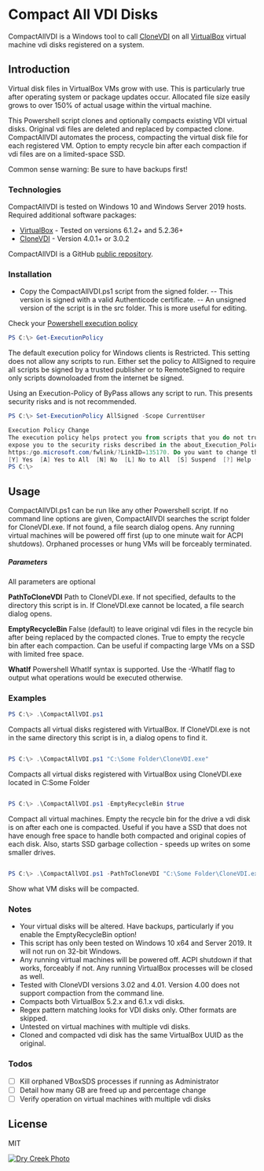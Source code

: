 # Compact All VDI Disks

CompactAllVDI is a Windows tool to call [CloneVDI][clonevdi] on all [VirtualBox][vbox] virtual machine vdi disks registered on a system.


## Introduction

Virtual disk files in VirtualBox VMs grow with use. This is particularly true after operating system or package updates occur. Allocated file size easily grows to over 150% of actual usage within the virtual machine.

This Powershell script clones and optionally compacts existing VDI virtual disks. Original vdi files are deleted and replaced by compacted clone. CompactAllVDI automates the process, compacting the virtual disk file for each registered VM. Option to empty recycle bin after each compaction if vdi files are on a limited-space SSD.

Common sense warning: Be sure to have backups first!

### Technologies

CompactAllVDI is tested on Windows 10 and Windows Server 2019 hosts. Required additional software packages:

* [VirtualBox][vbox] - Tested on versions 6.1.2+ and 5.2.36+
* [CloneVDI][clonevdi] - Version 4.0.1+ or 3.0.2

CompactAllVDI is a GitHub [public repository][compactvdi].

### Installation

- Copy the CompactAllVDI.ps1 script from the signed folder.
-- This version is signed with a valid Authenticode certificate.
-- An unsigned version of the script is in the src folder. This is more useful for editing.


Check your [Powershell execution policy](https://docs.microsoft.com/en-us/powershell/module/microsoft.powershell.core/about/about_execution_policies?view=powershell-7)

```PowerShell
PS C:\> Get-ExecutionPolicy
```
The default execution policy for Windows clients is Restricted. This setting does not allow any scripts to run. Either set the policy to AllSigned to require all scripts be signed by a trusted publisher or to RemoteSigned to require only scripts downoloaded from the internet be signed.

Using an Execution-Policy of ByPass allows any script to run. This presents security risks and is not recommended.


```PowerShell
PS C:\> Set-ExecutionPolicy AllSigned -Scope CurrentUser

Execution Policy Change
The execution policy helps protect you from scripts that you do not trust. Changing the execution policy might
expose you to the security risks described in the about_Execution_Policies help topic at
https:/go.microsoft.com/fwlink/?LinkID=135170. Do you want to change the execution policy?
[Y] Yes  [A] Yes to All  [N] No  [L] No to All  [S] Suspend  [?] Help (default is "N"): y
PS C:\>
```

## Usage
CompactAllVDI.ps1 can be run like any other Powershell script. If no command line options are given, CompactAllVDI searches the script folder for CloneVDI.exe. If not found, a file search dialog opens.
Any running virtual machines will be powered off first (up to one minute wait for ACPI shutdows). Orphaned processes or hung VMs will be forceably terminated.

##### Parameters
All parameters are optional

**PathToCloneVDI**
Path to CloneVDI.exe. If not specified, defaults to the directory this script is in. If CloneVDI.exe cannot be located, a file search dialog opens.

**EmptyRecycleBin**
False (default) to leave original vdi files in the recycle bin after being replaced by the compacted clones.
True to empty the recycle bin after each compaction. Can be useful if compacting large VMs on a SSD with limited free space.

**WhatIf**
Powershell WhatIf syntax is supported. Use the -WhatIf flag to output what operations would be executed otherwise.

### Examples
```PowerShell
PS C:\> .\CompactAllVDI.ps1
```
Compacts all virtual disks registered with VirtualBox. If CloneVDI.exe is not in the same directory this script is in, a dialog opens to find it.

```PowerShell

PS C:\> .\CompactAllVDI.ps1 "C:\Some Folder\CloneVDI.exe"
```
Compacts all virtual disks registered with VirtualBox using CloneVDI.exe located in C:Some Folder

```PowerShell

PS C:\> .\CompactAllVDI.ps1 -EmptyRecycleBin $true
```
 Compact all virtual machines. Empty the recycle bin for the drive a vdi disk is on after each one is compacted. Useful if you have a SSD that does not have enough free space to handle both compacted and original copies of each disk. Also, starts SSD garbage collection - speeds up writes on some smaller drives.

```PowerShell

PS C:\> .\CompactAllVDI.ps1 -PathToCloneVDI "C:\Some Folder\CloneVDI.exe" -EmptyRecycleBin $True -WhatIf
```
Show what VM disks will be compacted.

### Notes
- Your virtual disks will be altered. Have backups, particularly if you enable the EmptyRecycleBin option!
- This script has only been tested on Windows 10 x64 and Server 2019. It will not run on 32-bit Windows.
- Any running virtual machines will be powered off. ACPI shutdown if that works, forceably if not. Any running VirtualBox processes will be closed as well.
- Tested with CloneVDI versions 3.02 and 4.01. Version 4.00 does not support compaction from the command line.
- Compacts both VirtualBox 5.2.x and 6.1.x vdi disks.
- Regex pattern matching looks for VDI disks only. Other formats are skipped.
- Untested on virtual machines with multiple vdi disks.
- Cloned and compacted vdi disk has the same VirtualBox UUID as the original.

### Todos

- [ ] Kill orphaned VBoxSDS processes if running as Administrator
- [ ] Detail how many GB are freed up and percentage change
- [ ] Verify operation on virtual machines with multiple vdi disks

License
----

MIT


[![Dry Creek Photo](https://www.drycreekphoto.com/images/DryCreekLogo.gif)](https://www.drycreekphoto.com/)

[//]: # (These are reference links used in the body of this note and get stripped out when the markdown processor does its job. There is no need to format nicely because it shouldn't be seen. Thanks SO - http://stackoverflow.com/questions/4823468/store-comments-in-markdown-syntax)


   [compactvdi]: <https://github.com/ethan8989/CompactAllVDI>
   [clonevdi]: <https://forums.virtualbox.org/viewtopic.php?f=6&t=22422#p98235>
   [vbox]: <https://www.virtualbox.org/>
